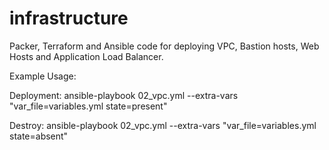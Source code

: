 # infrastructure
Packer, Terraform and Ansible code for deploying VPC, Bastion hosts, Web Hosts and Application Load Balancer.

Example Usage:

Deployment:
ansible-playbook 02_vpc.yml --extra-vars "var_file=variables.yml state=present"

Destroy:
ansible-playbook 02_vpc.yml --extra-vars "var_file=variables.yml state=absent"
